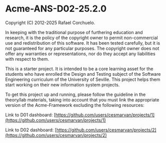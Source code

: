 # Acme-ANS-D02-25.2.0


Copyright (C) 2012-2025 Rafael Corchuelo.

 In keeping with the traditional purpose of furthering education and research, it is
 the policy of the copyright owner to permit non-commercial use and redistribution of
 this software. It has been tested carefully, but it is not guaranteed for any particular
 purposes.  The copyright owner does not offer any warranties or representations, nor do
 they accept any liabilities with respect to them.

This is a starter project.  It is intended to be a core learning asset for the students
who have enrolled the Design and Testing subject of the Software Engineering curriculum of the 
University of Seville.  This project helps them start working on their new information system 
projects.

To get this project up and running, please follow the guideline in the theory/lab materials,
taking into account that you must link the appropriate version of the Acme-Framework excluding 
the following resources:

Link to D01 dashboard: [https://github.com/users/cesmarvan/projects/1](https://github.com/users/cesmarvan/projects/1)


Link to D02 dashboard: [https://github.com/users/cesmarvan/projects/2](https://github.com/users/cesmarvan/projects/2)
 
